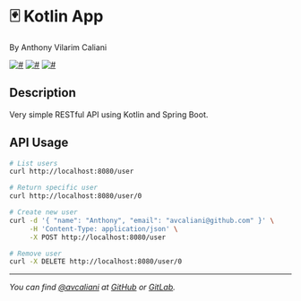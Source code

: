 # 🃏 Kotlin App
By Anthony Vilarim Caliani

[![#](https://img.shields.io/badge/licence-MIT-blue.svg)](#) [![#](https://img.shields.io/badge/kotlin-1.3.x-blue.svg)](#) [![#](https://img.shields.io/badge/spring--boot-2.2.x-brightgreen.svg)](#)

## Description
Very simple RESTful API using Kotlin and Spring Boot.

## API Usage
```sh
# List users
curl http://localhost:8080/user

# Return specific user
curl http://localhost:8080/user/0

# Create new user
curl -d '{ "name": "Anthony", "email": "avcaliani@github.com" }' \
     -H 'Content-Type: application/json' \
     -X POST http://localhost:8080/user

# Remove user
curl -X DELETE http://localhost:8080/user/0
```

---

_You can find [@avcaliani](#) at [GitHub](https://github.com/avcaliani) or [GitLab](https://gitlab.com/avcaliani)._